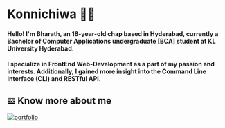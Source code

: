 # Konnichiwa 👋🏻

#### Hello! I'm Bharath, an 18-year-old chap based in Hyderabad, currently a Bachelor of Computer Applications undergraduate [BCA] student at KL University Hyderabad.


#### I specialize in FrontEnd Web-Development as a part of my passion and interests. Additionally, I gained more insight into the Command Line Interface (CLI) and RESTful API.
## 𝌕 Know more about me
[![portfolio](https://img.shields.io/badge/my_portfolio-000?style=for-the-badge&logo=ko-fi&logoColor=white)](https://bharathxd.github.io/Portfolio/)
